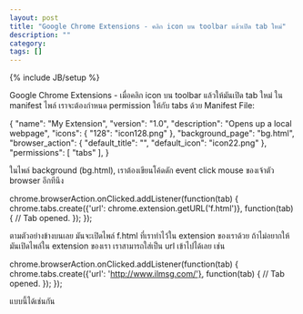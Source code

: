 ```yaml
---
layout: post
title: "Google Chrome Extensions - คลิก icon บน toolbar แล้วเปิด tab ใหม่"
description: ""
category: 
tags: []
---
```

{% include JB/setup %}

Google Chrome Extensions - เมื่อคลิก icon บน toolbar แล้วให้มันเปิด tab ใหม่
ใน manifest ไพล์ เราจะต้องกำหนด permission ให้กับ tabs ด้วย
Manifest File:

{
"name": "My Extension",
"version": "1.0",
"description": "Opens up a local webpage",
"icons": { "128": "icon128.png" },
"background_page": "bg.html",
"browser_action": {
"default_title": "",
"default_icon": "icon22.png"
},
"permissions": [
"tabs"
],
}

ในไพล์ background (bg.html), เราต้องเขียนโค้ดดัก event click mouse ของเจ้าตัว browser อีกทีนึง

chrome.browserAction.onClicked.addListener(function(tab) {
chrome.tabs.create({'url': chrome.extension.getURL('f.html')}, function(tab) {
// Tab opened.
});
});

ตามตัวอย่างข้างบนเลย มันจะเปิดไพล์ f.html ที่เราทำไว้ใน extension ของเราด้วย
ถ้าไม่อยากให้มันเปิดไพล์ใน extension ของเรา เราสามารถใส่เป็น url เข้าไปได้เลย เช่น

chrome.browserAction.onClicked.addListener(function(tab) {
chrome.tabs.create({'url': 'http://www.ilmsg.com/'}, function(tab) {
// Tab opened.
});
});

แบบนี้ได้เช่นกัน